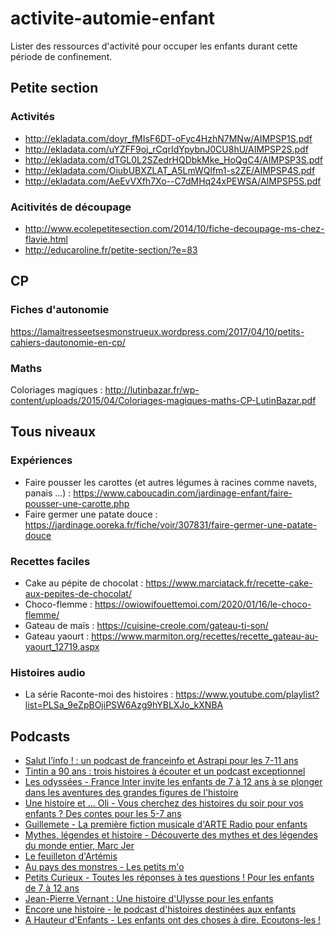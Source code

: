 # activite-automie-enfant
Lister des ressources d'activité pour occuper les enfants durant cette période de confinement.

## Petite section
### Activités
* http://ekladata.com/doyr_fMIsF6DT-oFyc4HzhN7MNw/AIMPSP1S.pdf
* http://ekladata.com/uYZFF9oj_rCqrIdYpybnJ0CU8hU/AIMPSP2S.pdf
* http://ekladata.com/dTGL0L2SZedrHQDbkMke_HoQgC4/AIMPSP3S.pdf
* http://ekladata.com/OiubUBXZLAT_A5LmWQlfm1-s2ZE/AIMPSP4S.pdf
* http://ekladata.com/AeEvVXfh7Xo--C7dMHq24xPEWSA/AIMPSP5S.pdf

### Acitivités de découpage
* http://www.ecolepetitesection.com/2014/10/fiche-decoupage-ms-chez-flavie.html
* http://educaroline.fr/petite-section/?e=83

## CP
### Fiches d'autonomie
https://lamaitresseetsesmonstrueux.wordpress.com/2017/04/10/petits-cahiers-dautonomie-en-cp/

### Maths
Coloriages magiques : http://lutinbazar.fr/wp-content/uploads/2015/04/Coloriages-magiques-maths-CP-LutinBazar.pdf

## Tous niveaux
### Expériences
* Faire pousser les carottes (et autres légumes à racines comme navets, panais ...) : https://www.caboucadin.com/jardinage-enfant/faire-pousser-une-carotte.php
* Faire germer une patate douce : https://jardinage.ooreka.fr/fiche/voir/307831/faire-germer-une-patate-douce

### Recettes faciles
* Cake au pépite de chocolat : https://www.marciatack.fr/recette-cake-aux-pepites-de-chocolat/
* Choco-flemme : https://owiowifouettemoi.com/2020/01/16/le-choco-flemme/
* Gateau de maïs : https://cuisine-creole.com/gateau-ti-son/
* Gateau yaourt : https://www.marmiton.org/recettes/recette_gateau-au-yaourt_12719.aspx

### Histoires audio
* La série Raconte-moi des histoires : https://www.youtube.com/playlist?list=PLSa_9eZpBOjiPSW6Azg9hYBLXJo_kXNBA

## Podcasts

* [Salut l’info ! : un podcast de franceinfo et Astrapi pour les 7-11 ans](https://www.astrapi.com/planete-astrapi/actualites-astrapi/salut-l-info-podcast-franceinfo-astrapi)
* [Tintin a 90 ans : trois histoires à écouter et un podcast exceptionnel](https://www.franceculture.fr/bd-bande-dessinee/les-aventures-de-tintin-un-podcast-exceptionnel)
* [Les odyssées - France Inter invite les enfants de 7 à 12 ans à se plonger dans les aventures des grandes figures de l'histoire](https://www.franceinter.fr/emissions/les-odyssees)
* [Une histoire et ... Oli - Vous cherchez des histoires du soir pour vos enfants ? Des contes pour les 5-7 ans](https://www.franceinter.fr/emissions/une-histoire-et-oli)
* [Guillemete - La première fiction musicale d'ARTE Radio pour enfants](https://www.arteradio.com/serie/guillemette)
* [Mythes, légendes et histoire - Découverte des mythes et des légendes du monde entier, Marc Jer](https://mythes-et-legendes.lepodcast.fr/)
* [Le feuilleton d'Artémis](https://podcast.ausha.co/le-feuilleton-d-artemis-le-podcast)
* [Au pays des monstres - Les petits m'o](https://www.petitsmo.fr/au-pays-des-monstres)
* [Petits Curieux - Toutes les réponses à tes questions ! Pour les enfants de 7 à 12 ans](http://fr-fr.radioline.co/podcast-petits-curieux)
* [Jean-Pierre Vernant : Une histoire d'Ulysse pour les enfants](https://www.franceculture.fr/emissions/les-nuits-de-france-culture/jean-pierre-vernant-une-histoire-d-ulysse-pour-les-enfants)
* [Encore une histoire - le podcast d'histoires destinées aux enfants](https://shows.acast.com/encore-une-histoire/)
* [A Hauteur d'Enfants - Les enfants ont des choses à dire. Ecoutons-les !](https://www.francebleu.fr/emissions/a-hauteur-d-enfant/herault)

